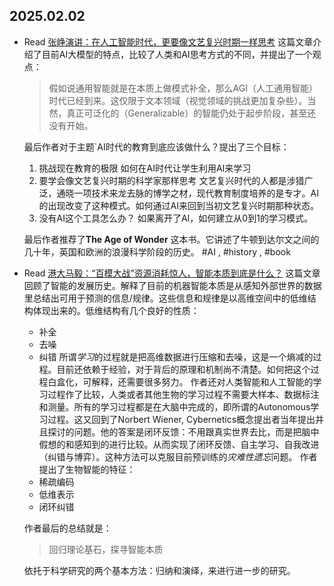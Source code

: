 ## 2025.02.02
- Read [张峥演讲：在人工智能时代，更要像文艺复兴时期一样思考](https://mp.weixin.qq.com/s/RtfAP7PY0ci_wZ1PZ-uW_Q?poc_token=HIwelGejV0VfWoYFGu1_NUjN3mOCK03TXErr66h6)
  这篇文章介绍了目前AI大模型的特点，比较了人类和AI思考方式的不同，并提出了一个观点：
  > 假如说通用智能就是在本质上做模式补全，那么AGI（人工通用智能）时代已经到来。这仅限于文本领域（视觉领域的挑战更加复杂些）。当然，真正可泛化的（Generalizable）的智能仍处于起步阶段，甚至还没有开始。
  
  最后作者对于主题`AI时代的教育到底应该做什么？提出了三个目标：
  1. 挑战现在教育的极限
    如何在AI时代让学生利用AI来学习
  2. 要学会像文艺复兴时期的科学家那样思考
    文艺复兴时代的人都是涉猎广泛，通晓一项技术来龙去脉的博学之材，现代教育制度培养的是专才。AI的出现改变了这种模式。如何通过AI来回到当初文艺复兴时期那种状态。
  3. 没有AI这个工具怎么办？
    如果离开了AI，如何建立从0到1的学习模式。

  最后作者推荐了**The Age of Wonder** 这本书。它讲述了牛顿到达尔文之间的几十年，英国和欧洲的浪漫科学阶段的历史。
  #AI , #history , #book 

- Read [港大马毅：“百模大战”资源消耗惊人，智能本质到底是什么？](https://mp.weixin.qq.com/s/HQImC7fd6H_ygAbjH6SE5w)
  这篇文章回顾了智能的发展历史。解释了目前的机器智能本质是从感知外部世界的数据里总结出可用于预测的信息/规律。这些信息和规律是以高维空间中的低维结构体现出来的。低维结构有几个良好的性质：
  - 补全
  - 去噪
  - 纠错
  所谓*学习*的过程就是把高维数据进行压缩和去噪，这是一个熵减的过程。目前还依赖于经验，对于背后的原理和机制尚不清楚。如何把这个过程白盒化，可解释，还需要很多努力。
  作者还对人类智能和人工智能的学习过程作了比较，人类或者其他生物的学习过程不需要大样本、数据标注和测量。所有的学习过程都是在大脑中完成的，即所谓的Autonomous学习过程。这又回到了Norbert Wiener, Cybernetics概念提出者当年提出并且探讨的问题。他的答案是闭环反馈：不用跟真实世界去比，而是把脑中假想的和感知到的进行比较。从而实现了闭环反馈、自主学习、自我改进（纠错与博弈）。这种方法可以克服目前预训练的*灾难性遗忘*问题。
  作者提出了生物智能的特征：
  - 稀疏编码
  - 低维表示
  - 闭环纠错
  
  作者最后的总结就是：
  > 回归理论基石，探寻智能本质
  
  依托于科学研究的两个基本方法：归纳和演绎，来进行进一步的研究。
